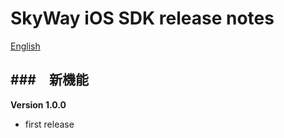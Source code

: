 SkyWay iOS SDK release notes
=============================

[English](./release-notes.en.md)

###　新機能
--------------------------
**Version 1.0.0**

* first release
